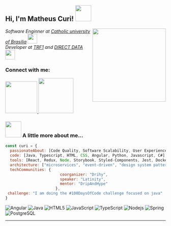 
<h2> Hi, I'm Matheus Curi! <img src="https://user-images.githubusercontent.com/74038190/229223156-0cbdaba9-3128-4d8e-8719-b6b4cf741b67.gif" width="50"></h2>
<img align='right' src="https://user-images.githubusercontent.com/74038190/235224431-e8c8c12e-6826-47f1-89fb-2ddad83b3abf.gif" width="230">
<p><em>Software Enginner at <a href="https://ucb.catolica.edu.br">Catholic university of Brasilia</a> <img src="https://media.giphy.com/media/fYSnHlufseco8Fh93Z/giphy.gif" width="30"></br>Developer at <a href="https://www.trf1.jus.br/">TRF1</a> and <a href="https://www.directd.com.br">DIRECT DATA</a> <img src="https://media.giphy.com/media/WUlplcMpOCEmTGBtBW/giphy.gif" width="30">
</em></p>

### Connect with me:

<a href="https://www.linkedin.com/in/matheus-curi/">
  <img src="https://cdn.jsdelivr.net/gh/devicons/devicon@latest/icons/linkedin/linkedin-original.svg" width="100px">
</a>

<a href="https://github.com/Curi1">
  <img src="https://user-images.githubusercontent.com/74038190/212257468-1e9a91f1-b626-4baa-b15d-5c385dfa7ed2.gif" width="110px">
</a>



### <img src="https://user-images.githubusercontent.com/74038190/227779362-cacda485-cab4-4e28-8a27-a4d2a918a7ac.gif" width="50"> A little more about me...  

```javascript
const curi = {
  passionateAbout: [Code Quality, Software Scalability, User Experience],
  code: [Java, Typescript, HTML, CSS, Angular, Python, Javascript, C#],
  tools: [React, Redux, Node, Storybook, Styled-Components, Jest, Docker],
  architecture: ["microservices", "event-driven", "design system pattern"],
  techCommunities: {
                        coorganizer: "Drihy",
                        speaker: "Latinity",
                        mentor: "DripAndHype"
                      },
 challenge: "I am doing the #100DaysOfCode challenge focused on java"
}
```

![Angular](https://img.shields.io/badge/Angular-DD0031?style=for-the-badge&logo=angular&logoColor=white)
![Java](https://img.shields.io/badge/Java-ED8B00?style=for-the-badge&logo=openjdk&logoColor=white)
![HTML5](https://img.shields.io/badge/HTML5-E34F26?style=for-the-badge&logo=html5&logoColor=white)
![JavaScript](https://img.shields.io/badge/JavaScript-F7DF1E?style=for-the-badge&logo=javascript&logoColor=black)
![TypeScript](https://img.shields.io/badge/TypeScript-007ACC?style=for-the-badge&logo=typescript&logoColor=white)
![Nodejs](https://img.shields.io/badge/Node.js-43853D?style=for-the-badge&logo=node.js&logoColor=white)
![Spring](https://img.shields.io/badge/Spring-6DB33F?style=for-the-badge&logo=spring&logoColor=white)
![PostgreSQL](https://img.shields.io/badge/PostgreSQL-316192?style=for-the-badge&logo=postgresql&logoColor=white)</b></em>

---
